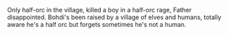 

Only half-orc in the village, killed a boy in a half-orc rage, Father disappointed. Bohdi's been raised by a village of elves and humans, totally aware he's a half orc but forgets sometimes he's not a human. 